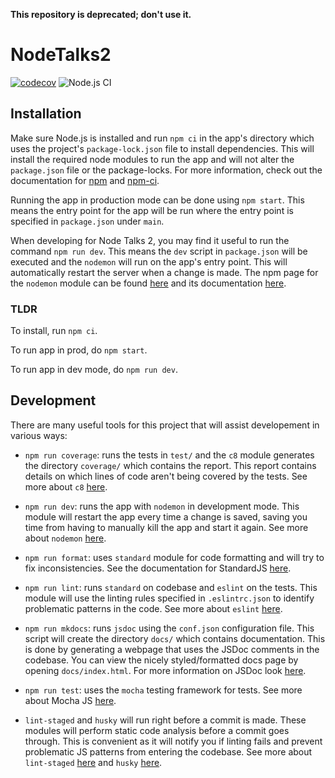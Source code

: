 **This repository is deprecated; don't use it.**

# NodeTalks2

[![codecov](https://codecov.io/gh/COSI-Lab/NodeTalks2/branch/master/graph/badge.svg)](https://codecov.io/gh/COSI-Lab/NodeTalks2)
![Node.js CI](https://github.com/COSI-Lab/NodeTalks2/workflows/Node.js%20CI/badge.svg)

## Installation

Make sure Node.js is installed and run `npm ci` in the app's directory which uses the project's `package-lock.json` file to install dependencies. This will install the required node modules to run the app and will not alter the `package.json` file or the package-locks. For more information, check out the documentation for [npm](https://docs.npmjs.com/) and [npm-ci](https://docs.npmjs.com/cli/ci.html).

Running the app in production mode can be done using `npm start`. This means the entry point for the app will be run where the entry point is specified in `package.json` under `main`.

When developing for Node Talks 2, you may find it useful to run the command `npm run dev`. This means the `dev` script in `package.json` will be executed and the `nodemon` will run on the app's entry point. This will automatically restart the server when a change is made. The npm page for the `nodemon` module can be found [here](https://www.npmjs.com/package/nodemon) and its documentation [here](https://github.com/remy/nodemon#nodemon).

### TLDR

To install, run `npm ci`.

To run app in prod, do `npm start`.

To run app in dev mode, do `npm run dev`.

## Development

There are many useful tools for this project that will assist developement in various ways:

- `npm run coverage`:  runs the tests in `test/` and the `c8` module generates the directory `coverage/` which contains the report. This report contains details on which lines of code aren't being covered by the tests. See more about `c8` [here](https://www.npmjs.com/package/c8).

- `npm run dev`: runs the app with `nodemon` in development mode. This module will restart the app every time a change is saved, saving you time from having to manually kill the app and start it again. See more about `nodemon` [here](https://www.npmjs.com/package/nodemon).

- `npm run format`: uses `standard` module for code formatting and will try to fix inconsistencies. See the documentation for StandardJS [here](https://www.npmjs.com/package/standard#usage).

- `npm run lint`: runs `standard` on codebase and `eslint` on the tests. This module will use the linting rules specified in `.eslintrc.json` to identify problematic patterns in the code. See more about `eslint` [here](https://www.npmjs.com/package/eslint).

- `npm run mkdocs`: runs `jsdoc` using the `conf.json` configuration file. This script will create the directory `docs/` which contains documentation. This is done by generating a webpage that uses the JSDoc comments in the codebase. You can view the nicely styled/formatted docs page by opening `docs/index.html`. For more information on JSDoc look [here](https://jsdoc.app/about-getting-started.html).

- `npm run test`: uses the `mocha` testing framework for tests. See more about Mocha JS [here](https://mochajs.org/).

- `lint-staged` and `husky` will run right before a commit is made. These modules will perform static code analysis before a commit goes through. This is convenient as it will notify you if linting fails and prevent problematic JS patterns from entering the codebase. See more about `lint-staged` [here](https://github.com/okonet/lint-staged#readme) and `husky` [here](https://github.com/typicode/husky#readme).
